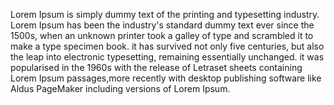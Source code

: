 Lorem Ipsum is simply dummy text of the printing and typesetting industry. 
Lorem Ipsum has been the industry's standard dummy text ever since the 1500s, when an unknown printer took a galley of type and scrambled it to make a type specimen book. it has survived not only five centuries, but also the leap into electronic typesetting, remaining essentially unchanged.
it was popularised in the 1960s with the release of Letraset sheets containing Lorem Ipsum passages,more recently with desktop publishing software like Aldus PageMaker including versions of Lorem Ipsum.